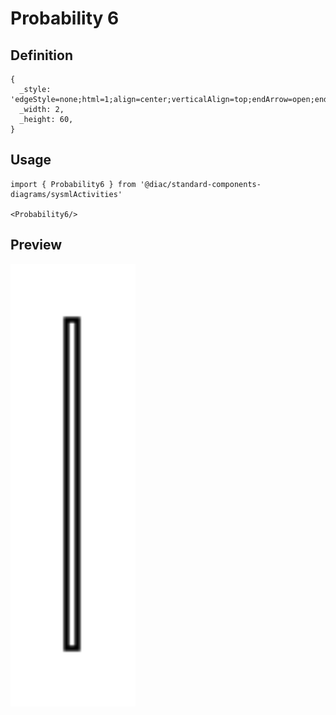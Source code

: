 # Probability 6

## Definition

```
{
  _style: 'edgeStyle=none;html=1;align=center;verticalAlign=top;endArrow=open;endSize=12;exitX=1;exitY=0.5;fillColor=#ffffff;labelBackgroundColor=none;',
  _width: 2,
  _height: 60,
}
```

## Usage

```
import { Probability6 } from '@diac/standard-components-diagrams/sysmlActivities'

<Probability6/>
```

## Preview

<img src="./probability-6.png" width="200"/>
